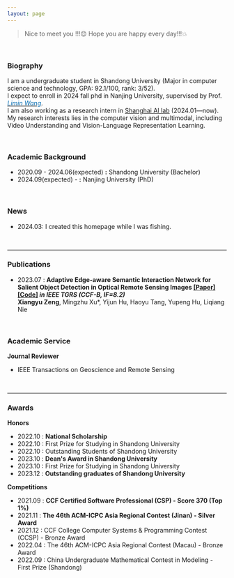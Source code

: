 ```yaml
---
layout: page
---
```


> Nice to meet you !!!😊 Hope you are happy every day!!!💥

<br> 

### Biography

I am a undergraduate student in Shandong University (Major in computer science and technology, GPA: 92.1/100, rank: 3/52). 
<br>
I expect to enroll in 2024 fall phd in Nanjing University, supervised by Prof. [*<font color="#006ab1">Limin Wang</font>*](https://wanglimin.github.io/). 
<br>
I am also working as a research intern in [Shanghai AI lab](https://www.shlab.org.cn/) (2024.01—now).
<br>
My research interests lies in the computer vision and multimodal, including Video Understanding and Vision-Language Representation Learning.

<br>

### Academic Background

- 2020.09 - 2024.06(expected) **:** Shandong University (Bachelor)
- 2024.09(expected) - **:** Nanjing University (PhD)

<br>

### News

- 2024.03: I created this homepage while I was fishing.

<br>

---

### Publications

- 2023.07 : **Adaptive Edge-aware Semantic Interaction Network for Salient Object Detection in Optical Remote Sensing Images [[Paper]](https://ieeexplore.ieee.org/abstract/document/10198281/) [[Code]](https://github.com/xumingzhu989/AESINet-TGRS) *in IEEE TGRS (CCF-B, IF=8.2)*** <br>
**Xiangyu Zeng**, Mingzhu Xu*, Yijun Hu, Haoyu Tang, Yupeng Hu, Liqiang Nie

<br>

### Academic Service

**Journal Reviewer**
- IEEE Transactions on Geoscience and Remote Sensing

<br>

---

### Awards 

**Honors**
- 2022.10 : **National Scholarship**
- 2022.10 : First Prize for Studying in Shandong University
- 2022.10 : Outstanding Students of Shandong University
- 2023.10 : **Dean's Award in Shandong University**
- 2023.10 : First Prize for Studying in Shandong University
- 2023.12 : **Outstanding graduates of Shandong University**

**Competitions**
- 2021.09 : **CCF Certified Software Professional (CSP) - Score 370 (Top 1%)**
- 2021.11 : **The 46th ACM-ICPC Asia Regional Contest (Jinan) - Silver Award**
- 2021.12 : CCF College Computer Systems & Programming Contest (CCSP) - Bronze Award
- 2022.04 : The 46th ACM-ICPC Asia Regional Contest (Macau) - Bronze Award
- 2022.09 : China Undergraduate Mathematical Contest in Modeling - First Prize (Shandong)
